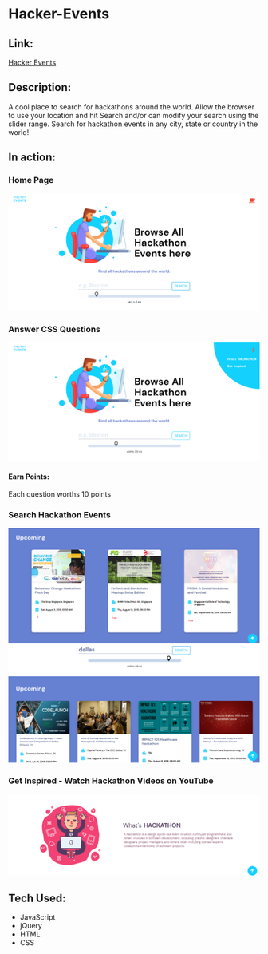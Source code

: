 # Hacker-Events

## Link: 
[Hacker Events](https://alexandrakollarova.github.io/Hacker-Events/)

## Description:
A cool place to search for hackathons around the world. Allow the browser to use your location and hit Search and/or can modify your search using the slider range. Search for hackathon events in any city, state or country in the world!

## In action:

### Home Page
![alt text](images/visual1.png)

### Answer CSS Questions
![alt text](images/visual2.png)

#### Earn Points: 
Each question worths 10 points

### Search Hackathon Events 
![alt text](images/visual3.png)
![alt text](images/visual4.png)

### Get Inspired - Watch Hackathon Videos on YouTube 
![alt text](images/visual5.png)

## Tech Used:
* JavaScript
* jQuery
* HTML
* CSS


